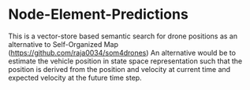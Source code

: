 # Node-Element-Predictions
This is a vector-store based semantic search for drone positions as an alternative to Self-Organized Map (https://github.com/raja0034/som4drones)
An alternative would be to estimate the vehicle position in state space representation such that the position is derived from the position and velocity at current time and expected velocity at the future time step.
